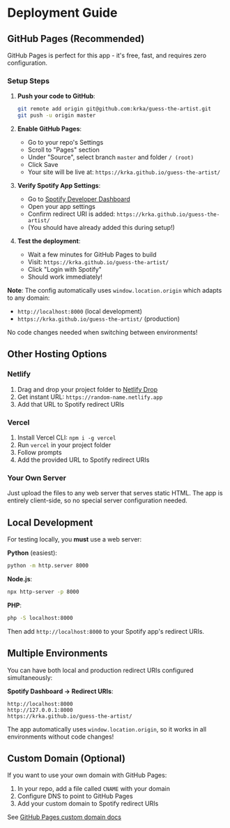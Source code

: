 # Deployment Guide

## GitHub Pages (Recommended)

GitHub Pages is perfect for this app - it's free, fast, and requires zero configuration.

### Setup Steps

1. **Push your code to GitHub**:
   ```bash
   git remote add origin git@github.com:krka/guess-the-artist.git
   git push -u origin master
   ```

2. **Enable GitHub Pages**:
   - Go to your repo's Settings
   - Scroll to "Pages" section
   - Under "Source", select branch `master` and folder `/ (root)`
   - Click Save
   - Your site will be live at: `https://krka.github.io/guess-the-artist/`

3. **Verify Spotify App Settings**:
   - Go to [Spotify Developer Dashboard](https://developer.spotify.com/dashboard)
   - Open your app settings
   - Confirm redirect URI is added: `https://krka.github.io/guess-the-artist/`
   - (You should have already added this during setup!)

4. **Test the deployment**:
   - Wait a few minutes for GitHub Pages to build
   - Visit: `https://krka.github.io/guess-the-artist/`
   - Click "Login with Spotify"
   - Should work immediately!

**Note**: The config automatically uses `window.location.origin` which adapts to any domain:
- `http://localhost:8000` (local development)
- `https://krka.github.io/guess-the-artist/` (production)

No code changes needed when switching between environments!

## Other Hosting Options

### Netlify

1. Drag and drop your project folder to [Netlify Drop](https://app.netlify.com/drop)
2. Get instant URL: `https://random-name.netlify.app`
3. Add that URL to Spotify redirect URIs

### Vercel

1. Install Vercel CLI: `npm i -g vercel`
2. Run `vercel` in your project folder
3. Follow prompts
4. Add the provided URL to Spotify redirect URIs

### Your Own Server

Just upload the files to any web server that serves static HTML. The app is entirely client-side, so no special server configuration needed.

## Local Development

For testing locally, you **must** use a web server:

**Python** (easiest):
```bash
python -m http.server 8000
```

**Node.js**:
```bash
npx http-server -p 8000
```

**PHP**:
```bash
php -S localhost:8000
```

Then add `http://localhost:8000` to your Spotify app's redirect URIs.

## Multiple Environments

You can have both local and production redirect URIs configured simultaneously:

**Spotify Dashboard → Redirect URIs**:
```
http://localhost:8000
http://127.0.0.1:8000
https://krka.github.io/guess-the-artist/
```

The app automatically uses `window.location.origin`, so it works in all environments without code changes!

## Custom Domain (Optional)

If you want to use your own domain with GitHub Pages:

1. In your repo, add a file called `CNAME` with your domain
2. Configure DNS to point to GitHub Pages
3. Add your custom domain to Spotify redirect URIs

See [GitHub Pages custom domain docs](https://docs.github.com/en/pages/configuring-a-custom-domain-for-your-github-pages-site)
